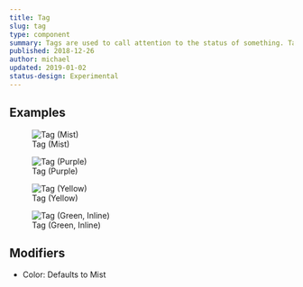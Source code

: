 ```yaml
---
title: Tag
slug: tag
type: component
summary: Tags are used to call attention to the status of something. Tag color dictates the border and background color.
published: 2018-12-26
author: michael
updated: 2019-01-02
status-design: Experimental
---
```


##  Examples

<figure>
    <img src="/static/images/tag-mist.png" alt="Tag (Mist)">
    <figcaption>Tag (Mist)</figcaption>
</figure>

<figure>
    <img src="/static/images/tag-purple.png" alt="Tag (Purple)">
    <figcaption>Tag (Purple)</figcaption>
</figure>

<figure>
    <img src="/static/images/tag-yellow.png" alt="Tag (Yellow)">
    <figcaption>Tag (Yellow)</figcaption>
</figure>

<figure>
    <img src="/static/images/tag-green-inline.png" alt="Tag (Green, Inline)">
    <figcaption>Tag (Green, Inline)</figcaption>
</figure>

## Modifiers
* Color: Defaults to Mist
